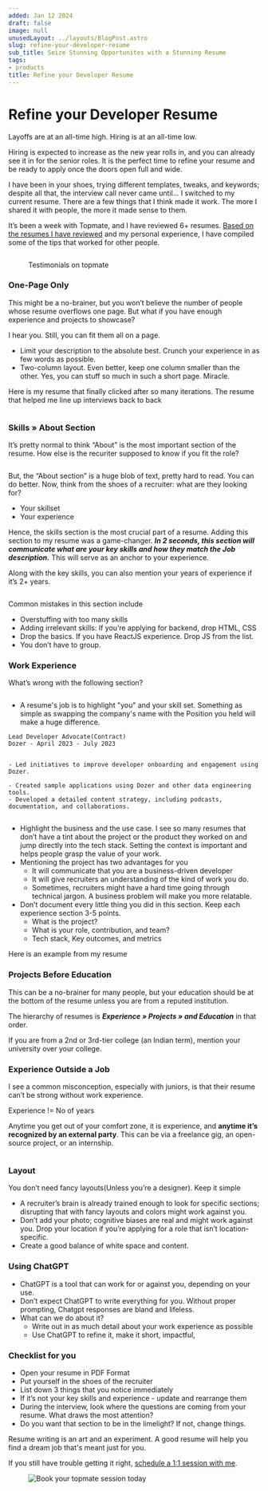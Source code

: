 ```yaml
---
added: Jan 12 2024
draft: false
image: null
unusedLayout: ../layouts/BlogPost.astro
slug: refine-your-developer-resume
sub_title: Seize Stunning Opportunites with a Stunning Resume
tags:
- products
title: Refine your Developer Resume
---
```


# Refine your Developer Resume

Layoffs are at an all-time high. Hiring is at an all-time low.

Hiring is expected to increase as the new year rolls in, and you can already see it in for the senior roles. It is the perfect time to refine your resume and be ready to apply once the doors open full and wide.

I have been in your shoes, trying different templates, tweaks, and keywords; despite all that, the interview call never came until… I switched to my current resume. There are a few things that I think made it work. The more I shared it with people, the more it made sense to them.

It’s been a week with Topmate, and I have reviewed 6+ resumes. [Based on the resumes I have reviewed](https://topmate.io/bhavaniravi/686949) and my personal experience, I have compiled some of the tips that worked for other people.

<figure><img src="../.gitbook/assets/image (3).png" alt=""><figcaption><p>Testimonials on topmate</p></figcaption></figure>

### One-Page Only

This might be a no-brainer, but you won’t believe the number of people whose resume overflows one page. But what if you have enough experience and projects to showcase?&#x20;

I hear you. Still, you can fit them all on a page.&#x20;

* Limit your description to the absolute best. Crunch your experience in as few words as possible.
* Two-column layout. Even better, keep one column smaller than the other. Yes, you can stuff so much in such a short page. Miracle.

Here is my resume that finally clicked after so many iterations. The resume that helped me line up interviews back to back

<figure><img src="../.gitbook/assets/image (1) (1).png" alt=""><figcaption></figcaption></figure>

### Skills » About Section

It’s pretty normal to think “About” is the most important section of the resume. How else is the recuriter supposed to know if you fit the role?&#x20;

<figure><img src="../.gitbook/assets/image (1).png" alt=""><figcaption></figcaption></figure>

But, the “About section” is a huge blob of text, pretty hard to read. You can do better. Now, think from the shoes of a recruiter: what are they looking for?

* Your skillset
* Your experience

Hence, the skills section is the most crucial part of a resume. Adding this section to my resume was a game-changer. _**In 2 seconds, this section will communicate what are your key skills and how they match the Job description.**_ This will serve as an anchor to your experience.

Along with the key skills, you can also mention your years of experience if it’s 2+ years.

<figure><img src="../.gitbook/assets/image (1) (1) (1).png" alt=""><figcaption></figcaption></figure>

Common mistakes in this section include

* Overstuffing with too many skills
* Adding irrelevant skills: If you’re applying for backend, drop HTML, CSS
* Drop the basics. If you have ReactJS experience. Drop JS from the list.
* You don’t have to group.&#x20;

### Work Experience

What’s wrong with the following section?

<figure><img src="../.gitbook/assets/image (2).png" alt=""><figcaption></figcaption></figure>

* A resume's job is to highlight "you" and your skill set. Something as simple as swapping the company's name with the Position you held will make a huge difference.

<pre class="language-markdown"><code class="lang-markdown">Lead Developer Advocate(Contract)                      
Dozer - April 2023 - July 2023


- Led initiatives to improve developer onboarding and engagement using Dozer.

- Created sample applications using Dozer and other data engineering tools.
- Developed a detailed content strategy, including podcasts, documentation, and collaborations.
<strong>
</strong></code></pre>

* Highlight the business and the use case. I see so many resumes that don’t have a tint about the project or the product they worked on and jump directly into the tech stack. Setting the context is important and helps people grasp the value of your work.
* Mentioning the project has two advantages for you
  * It will communicate that you are a business-driven developer
  * It will give recruiters an understanding of the kind of work you do.
  * Sometimes, recruiters might have a hard time going through technical jargon. A business problem will make you more relatable.
* Don’t document every little thing you did in this section. Keep each experience section 3-5 points.
  * What is the project?
  * What is your role, contribution, and team?
  * Tech stack, Key outcomes, and metrics

Here is an example from my resume

### Projects Before Education

This can be a no-brainer for many people, but your education should be at the bottom of the resume unless you are from a reputed institution.

The hierarchy of resumes is _**Experience » Projects » and Education**_ in that order.

If you are from a 2nd or 3rd-tier college (an Indian term), mention your university over your college.

### Experience Outside a Job

I see a common misconception, especially with juniors, is that their resume can’t be strong without work experience.

Experience != No of years

Anytime you get out of your comfort zone, it is experience, and **anytime it’s recognized by an external party**. This can be via a freelance gig, an open-source project, or an internship.

<figure><img src="../.gitbook/assets/image (5).png" alt=""><figcaption></figcaption></figure>

### Layout

You don’t need fancy layouts(Unless you’re a designer). Keep it simple

* A recruiter’s brain is already trained enough to look for specific sections; disrupting that with fancy layouts and colors might work against you.
* Don’t add your photo; cognitive biases are real and might work against you. Drop your location if you’re applying for a role that isn’t location-specific.
* Create a good balance of white space and content.

### Using ChatGPT

* ChatGPT is a tool that can work for or against you, depending on your use.
* Don’t expect ChatGPT to write everything for you. Without proper prompting, Chatgpt responses are bland and lifeless.
* What can we do about it?
  * Write out in as much detail about your work experience as possible
  * Use ChatGPT to refine it, make it short, impactful,

### Checklist for you

* Open your resume in PDF Format
* Put yourself in the shoes of the recruiter
* List down 3 things that you notice immediately
* If it’s not your key skills and experience - update and rearrange them
* During the interview, look where the questions are coming from your resume. What draws the most attention?
* Do you want that section to be in the limelight? If not, change things.

Resume writing is an art and an experiment. A good resume will help you find a dream job that's meant just for you.

If you still have trouble getting it right, [schedule a 1:1 session with me](https://topmate.io/bhavaniravi/686949).

<figure><img src="../.gitbook/assets/image.png" alt="Book your topmate session today"><figcaption></figcaption></figure>